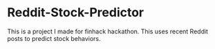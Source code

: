 # Reddit-Stock-Predictor
This is a project I made for finhack hackathon. This uses recent Reddit posts to predict stock behaviors.
